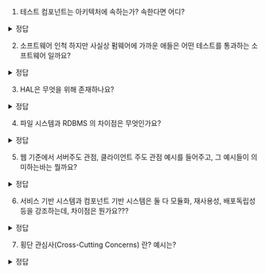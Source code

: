 1. 테스트 컴포넌트는 아키텍처에 속하는가? 속한다면 어디?
<details>
<summary> 정답 </summary>
 속하긴 하나 가장 고립적이고, 테스트를 의존하는 컴포넌트는 없으므로 가장 바깥 원
</details>

2. 소프트웨어 인척 하지만 사실상 펌웨어에 가까운 애들은 어떤 테스트를 통과하는 소프트웨어 일까요?
<details>
<summary> 정답 </summary>
   앱-티튜드 테스트는 통과하고 올바르게,빠르게 동작하도록 리팩토링하지 않은 소프트웨어
</details>

3. HAL은 무엇을 위해 존재하나요?
<details>
<summary> 정답 </summary>
  펌웨어와 소프트웨어 사이에 있고, 소프트웨어가 필요한 api 를 만들어줘야 하므로 소프트웨어를 위해 존재
</details>

4. 파일 시스템과 RDBMS 의 차이점은 무엇인가요?
<details>
<summary> 정답 </summary>
  파일시스템은 문서이름기반, RDBMS 는 내용기반
</details>

5. 웹 기준에서 서버주도 관점, 클라이언트 주도 관점 예시를 들어주고, 그 예시들이 의미하는바는 뭘까요?
<details>
<summary> 정답 </summary>
  웹2.0의 Ajax, JS 통한 브라우저 중심 CSR 처리, Nest.js 등을 이용한 SSR처리, 이들이 의미하는바는 그냥 웹은 세부사항이라 트렌드따라 관점 바뀜
</details>

6. 서비스 기반 시스템과 컴포넌트 기반 시스템은 둘 다 모듈화, 재사용성, 배포독립성등을 강조하는데, 차이점은 뭔가요???
<details>
<summary> 정답 </summary>
  서비스 기반은 독립적인 애플리케이션간의 비즈니스 간 분리하고 네트워크로 통신, 컴포넌트 기반은 한 애플리케이션 내에서 기능부분을 분리하고 함수 호출
</details>

7. 횡단 관심사(Cross-Cutting Concerns) 란? 예시는? 
<details>
<summary> 정답 </summary>
  여러 모듈, 객체에 관심사가 있는 기능 </br>
 예시: 로깅, 에러, 캐싱, 에러 처리 등
</details>

